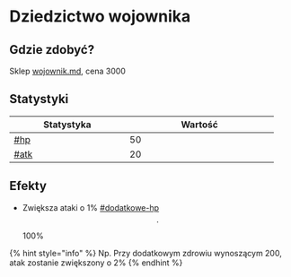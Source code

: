 # Dziedzictwo wojownika

## Gdzie zdobyć?

Sklep [wojownik.md](../../../sklepy/wojownik.md "mention"), cena 3000

## Statystyki

<table><thead><tr><th width="190">Statystyka</th><th width="249">Wartość</th></tr></thead><tbody><tr><td><a data-mention href="../../../inne/statystyki.md#hp">#hp</a></td><td>50</td></tr><tr><td><a data-mention href="../../../inne/statystyki.md#atk">#atk</a></td><td>20</td></tr></tbody></table>

## Efekty

* Zwiększa ataki o 1% [#dodatkowe-hp](../../../inne/statystyki.md#dodatkowe-hp "mention") $$\cdot$$ 100%

{% hint style="info" %}
Np. Przy dodatkowym zdrowiu wynoszącym 200, atak zostanie zwiększony o 2%
{% endhint %}
